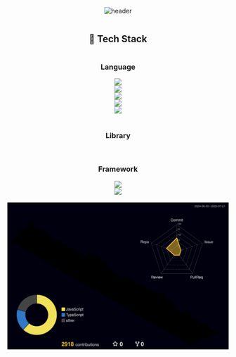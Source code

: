 <div align="center" style="display: flex; flex-direction: column; align-items: center;">
  
![header](https://capsule-render.vercel.app/api?type=venom&text=HelloWorld)

  
   ## 🧱 Tech Stack
  ### Language
  <!--Python-->
  <img src="https://img.shields.io/badge/Python-3776AB?style=flat-square&logo=Python&logoColor=white"/>
  <!--JavaScript-->
  <img src="https://img.shields.io/badge/JavaScript-F7DF1E?style=flat-square&logo=JavaScript&logoColor=white"/>
  <!--TypeScript-->
  <img src="https://img.shields.io/badge/TypeScript-3178C6?style=flat-square&logo=JavaScript&logoColor=white"/>
  <!--HTML5-->
  <img src="https://img.shields.io/badge/HTML5-E34F26?style=flat-square&logo=HTML5&logoColor=white"/>
  <!--CSS-->
  <img src="https://img.shields.io/badge/CSS3-1572B6?style=flat-square&logo=CSS3&logoColor=white"/>
  <br/>
  
  ### Library
  <br/>
  
  ### Framework
  <!--React-->
  <img src="https://img.shields.io/badge/React-61DAFB?style=flat-square&logo=React&logoColor=white&Color=white"/>
  <!--Next-->
  <img src="https://img.shields.io/badge/Next.js-000000?style=flat-square&logo=React&logoColor=white&Color=white"/>
  <br/>

  <img src="./profile-3d-contrib/profile-night-rainbow.svg" alt="3D Contribution" />

</div>
